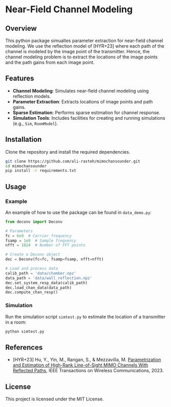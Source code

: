 # Near-Field Channel Modeling

## Overview
This python package simualtes parameter extraction for
near-field channel modeling.  We use the reflection
model of [HYR+23] where each path of the channel is 
modeled by the image point of the transmitter.
Hence, the channel modeling problem is to extract
the locations of the image points and the path gains
from each image point.


## Features
- **Channel Modeling**: Simulates near-field channel modeling using reflection models.
- **Parameter Extraction**: Extracts locations of image points and path gains.
- **Sparse Estimation**: Performs sparse estimation for channel response.
- **Simulation Tools**: Includes facilities for creating and running simulations (e.g., `Sim`, `RoomModel`).

## Installation
Clone the repository and install the required dependencies.
```sh
git clone https://github.com/ali-rasteh/mimochansounder.git
cd mimochansounder
pip install -r requirements.txt
```

## Usage
### Example
An example of how to use the package can be found in `data_demo.py`:
```python
from deconv import Deconv

# Parameters
fc = 6e9  # Carrier frequency
fsamp = 1e9  # Sample frequency
nfft = 1024  # Number of FFT points

# Create a Deconv object
dec = Deconv(fc=fc, fsamp=fsamp, nfft=nfft)

# Load and process data
calib_path = 'data/chamber.npz'
data_path = 'data/wall_reflection.npz'
dec.set_system_resp_data(calib_path)
dec.load_chan_data(data_path)
dec.compute_chan_resp()
```

### Simulation
Run the simulation script `simtest.py` to estimate the location of a transmitter in a room:
```sh
python simtest.py
```

## References

* [HYR+23] Hu, Y., Yin, M., Rangan, S., & Mezzavilla, M.
[Parametrization and Estimation of High-Rank Line-of-Sight
MIMO Channels With Reflected 
Paths](https://ieeexplore.ieee.org/abstract/document/10247221),
IEEE Transactions on Wireless Communications, 2023.


## License
This project is licensed under the MIT License.
```
